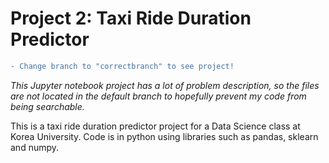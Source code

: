 # Project 2: Taxi Ride Duration Predictor

```diff
- Change branch to "correctbranch" to see project!
```
<i>This Jupyter notebook project has a lot of problem description, so the files are not located in the default branch to hopefully prevent my code from being searchable.</i>

This is a taxi ride duration predictor project for a Data Science class at Korea University. Code is in python using libraries such as pandas, sklearn and numpy.
